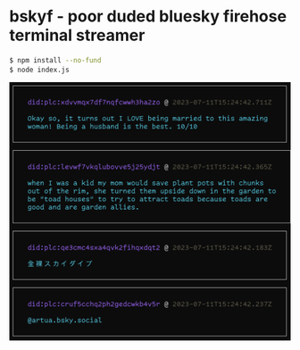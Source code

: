 # bskyf - poor duded bluesky firehose terminal streamer

```bash
$ npm install --no-fund
$ node index.js
```

![output](output.png)